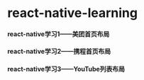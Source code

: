 # react-native-learning

#### react-native学习1——美团首页布局

#### react-native学习2——携程首页布局

#### react-native学习3——YouTube列表布局
